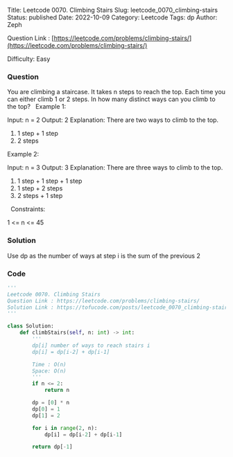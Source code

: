 Title: Leetcode 0070. Climbing Stairs
Slug: leetcode_0070_climbing-stairs
Status: published
Date: 2022-10-09
Category: Leetcode
Tags: dp
Author: Zeph

Question Link : [https://leetcode.com/problems/climbing-stairs/](https://leetcode.com/problems/climbing-stairs/)

Difficulty: Easy

### Question
You are climbing a staircase. It takes n steps to reach the top.
Each time you can either climb 1 or 2 steps. In how many distinct ways can you climb to the top?
 
Example 1:

Input: n = 2
Output: 2
Explanation: There are two ways to climb to the top.
1. 1 step + 1 step
2. 2 steps

Example 2:

Input: n = 3
Output: 3
Explanation: There are three ways to climb to the top.
1. 1 step + 1 step + 1 step
2. 1 step + 2 steps
3. 2 steps + 1 step

 
Constraints:

1 <= n <= 45

### Solution

Use dp as the number of ways at step i is the sum of the previous 2


### Code
```python
'''
Leetcode 0070. Climbing Stairs
Question Link : https://leetcode.com/problems/climbing-stairs/
Solution Link : https://tofucode.com/posts/leetcode_0070_climbing-stairs.html
'''

class Solution:
    def climbStairs(self, n: int) -> int:
        '''
        dp[i] number of ways to reach stairs i
        dp[i] = dp[i-2] + dp[i-1]

        Time : O(n)
        Space: O(n)
        '''
        if n <= 2:
            return n

        dp = [0] * n
        dp[0] = 1
        dp[1] = 2

        for i in range(2, n):
            dp[i] = dp[i-2] + dp[i-1]

        return dp[-1]
```


